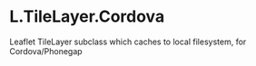 # L.TileLayer.Cordova
Leaflet TileLayer subclass which caches to local filesystem, for Cordova/Phonegap
